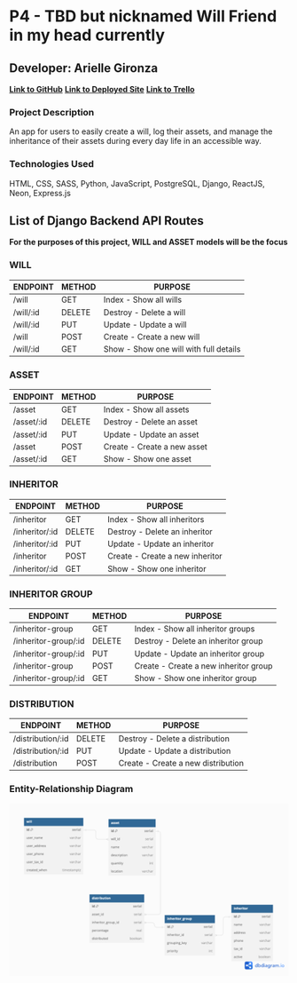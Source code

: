 # **P4 - TBD but nicknamed Will Friend in my head currently**
## Developer: Arielle Gironza

[**Link to GitHub**](https://github.com/akgironza/P4-Backend)
[**Link to Deployed Site**]()
[**Link to Trello**](https://trello.com/invite/b/afFTPZvC/ATTIcb04bf921b28367ebd650746bc9e8cf4809C3687/p4-ga-seir)

### Project Description
An app for users to easily create a will, log their assets, and manage the inheritance of their assets during every day life in an accessible way. 

### Technologies Used
HTML, CSS, SASS, Python, JavaScript, PostgreSQL, Django, ReactJS, Neon, Express.js

## List of Django Backend API Routes
**For the purposes of this project, WILL and ASSET models will be the focus**

### WILL
|ENDPOINT|METHOD|PURPOSE|
|--------|------|-------|
|/will|GET|Index - Show all wills|
|/will/:id|DELETE|Destroy - Delete a will|
|/will/:id|PUT|Update - Update a will|
|/will|POST|Create - Create a new will|
|/will/:id|GET|Show - Show one will with full details|

### ASSET
|ENDPOINT|METHOD|PURPOSE|
|--------|------|-------|
|/asset|GET|Index - Show all assets|
|/asset/:id|DELETE|Destroy - Delete an asset|
|/asset/:id|PUT|Update - Update an asset|
|/asset|POST|Create - Create a new asset|
|/asset/:id|GET|Show - Show one asset|

### INHERITOR
|ENDPOINT|METHOD|PURPOSE|
|--------|------|-------|
|/inheritor|GET|Index - Show all inheritors|
|/inheritor/:id|DELETE|Destroy - Delete an inheritor|
|/inheritor/:id|PUT|Update - Update an inheritor|
|/inheritor|POST|Create - Create a new inheritor|
|/inheritor/:id|GET|Show - Show one inheritor|

### INHERITOR GROUP
|ENDPOINT|METHOD|PURPOSE|
|--------|------|-------|
|/inheritor-group|GET|Index - Show all inheritor groups|
|/inheritor-group/:id|DELETE|Destroy - Delete an inheritor group|
|/inheritor-group/:id|PUT|Update - Update an inheritor group|
|/inheritor-group|POST|Create - Create a new inheritor group|
|/inheritor-group/:id|GET|Show - Show one inheritor group|

### DISTRIBUTION
|ENDPOINT|METHOD|PURPOSE|
|--------|------|-------|
|/distribution/:id|DELETE|Destroy - Delete a distribution|
|/distribution/:id|PUT|Update - Update a distribution|
|/distribution|POST|Create - Create a new distribution|



### Entity-Relationship Diagram
![Picture of ERD](P4_ERD.png)